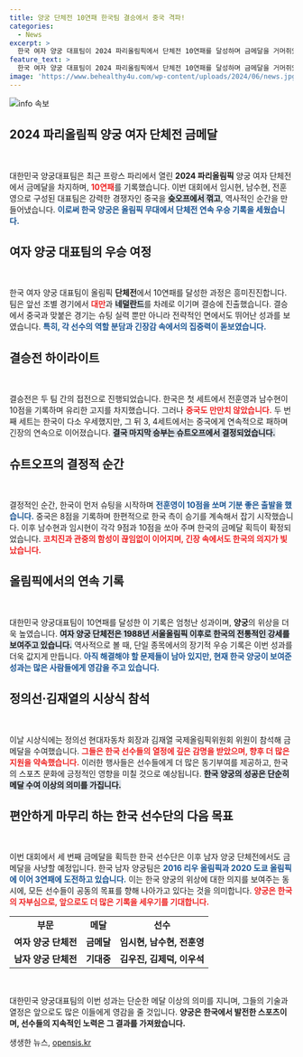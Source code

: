 ```yaml
---
title: 양궁 단체전 10연패 한국팀 결승에서 중국 격파!
categories:
  - News
excerpt: >
  한국 여자 양궁 대표팀이 2024 파리올림픽에서 단체전 10연패를 달성하며 금메달을 거머쥐었습니다. 임시현, 남수현, 전훈영의 화합으로 이루어진 이번 승리는 감동의 순간이었습니다. 남자 양궁도 3연패에 도전하는 가운데, 대한민국의 양궁 열풍은 계속됩니다!
feature_text: >
  한국 여자 양궁 대표팀이 2024 파리올림픽에서 단체전 10연패를 달성하며 금메달을 거머쥐었습니다. 임시현, 남수현, 전훈영의 화합으로 이루어진 이번 승리는 감동의 순간이었습니다. 남자 양궁도 3연패에 도전하는 가운데, 대한민국의 양궁 열풍은 계속됩니다!
image: 'https://www.behealthy4u.com/wp-content/uploads/2024/06/news.jpg'
---
```


<p><img src="https://www.behealthy4u.com/wp-content/uploads/2024/06/news.jpg" alt="info 속보" /></p>

<h2 data-ke-size="size26">2024 파리올림픽 양궁 여자 단체전 금메달</h2>

<p data-ke-size="size16">&nbsp;</p>

<p>대한민국 양궁대표팀은 최근 프랑스 파리에서 열린 <b>2024 파리올림픽</b> 양궁 여자 단체전에서 금메달을 차지하며, <b><span style="color: #ee2323;">10연패</span></b>를 기록했습니다. 이번 대회에서 임시현, 남수현, 전훈영으로 구성된 대표팀은 강력한 경쟁자인 중국을 <b><span style="background-color: #21538527;">슛오프에서 꺾고</span></b>, 역사적인 순간을 만들어냈습니다. <b><span style="color: #1a5490;">이로써 한국 양궁은 올림픽 무대에서 단체전 연속 우승 기록을 세웠습니다.</span></b> </p>

<h2 data-ke-size="size26">여자 양궁 대표팀의 우승 여정</h2>

<p data-ke-size="size16">&nbsp;</p>

<p>한국 여자 양궁 대표팀이 올림픽 <b>단체전</b>에서 10연패를 달성한 과정은 흥미진진합니다. 팀은 앞선 조별 경기에서 <b><span style="color: #ee2323;">대만</span></b>과 <b><span style="background-color: #21538527;">네덜란드</span></b>를 차례로 이기며 결승에 진출했습니다. 결승에서 중국과 맞붙은 경기는 슈팅 실력 뿐만 아니라 전략적인 면에서도 뛰어난 성과를 보였습니다. <b><span style="color: #1a5490;">특히, 각 선수의 역할 분담과 긴장감 속에서의 집중력이 돋보였습니다.</span></b> </p>

<h2 data-ke-size="size26">결승전 하이라이트</h2>

<p data-ke-size="size16">&nbsp;</p>

<p>결승전은 두 팀 간의 접전으로 진행되었습니다. 한국은 첫 세트에서 전훈영과 남수현이 10점을 기록하며 유리한 고지를 차지했습니다. 그러나 <b><span style="color: #ee2323;">중국도 만만치 않았습니다.</span></b> 두 번째 세트는 한국이 다소 우세했지만, 그 뒤 3, 4세트에서는 중국에게 연속적으로 패하며 긴장의 연속으로 이어졌습니다. <b><span style="background-color: #21538527;">결국 마지막 승부는 슈트오프에서 결정되었습니다.</span></b> </p>

<h2 data-ke-size="size26">슈트오프의 결정적 순간</h2>

<p data-ke-size="size16">&nbsp;</p>

<p>결정적인 순간, 한국이 먼저 슈팅을 시작하며 <b><span style="color: #1a5490;">전훈영이 10점을 쏘며 기분 좋은 출발을 했습니다.</span></b> 중국은 8점을 기록하며 한편적으로 한국 측이 승기를 계속해서 잡기 시작했습니다. 이후 남수현과 임시현이 각각 9점과 10점을 쏘아 주며 한국의 금메달 획득이 확정되었습니다. <b><span style="color: #ee2323;">코치진과 관중의 함성이 끊임없이 이어지며, 긴장 속에서도 한국의 의지가 빛났습니다.</span></b> </p>

<h2 data-ke-size="size26">올림픽에서의 연속 기록</h2>

<p data-ke-size="size16">&nbsp;</p>

<p>대한민국 양궁대표팀이 10연패를 달성한 이 기록은 엄청난 성과이며, <b>양궁</b>의 위상을 더욱 높였습니다. <b><span style="background-color: #21538527;">여자 양궁 단체전은 1988년 서울올림픽 이후로 한국의 전통적인 강세를 보여주고 있습니다.</span></b> 역사적으로 볼 때, 단일 종목에서의 장기적 우승 기록은 이번 성과를 더욱 값지게 만듭니다. <b><span style="color: #1a5490;">아직 해결해야 할 문제들이 남아 있지만, 현재 한국 양궁이 보여준 성과는 많은 사람들에게 영감을 주고 있습니다.</span></b></p>

<h2 data-ke-size="size26">정의선·김재열의 시상식 참석</h2>

<p data-ke-size="size16">&nbsp;</p>

<p>이날 시상식에는 정의선 현대자동차 회장과 김재열 국제올림픽위원회 위원이 참석해 금메달을 수여했습니다. <b><span style="color: #ee2323;">그들은 한국 선수들의 열정에 깊은 감명을 받았으며, 향후 더 많은 지원을 약속했습니다.</span></b> 이러한 행사들은 선수들에게 더 많은 동기부여를 제공하고, 한국의 스포츠 문화에 긍정적인 영향을 미칠 것으로 예상됩니다. <b><span style="background-color: #21538527;">한국 양궁의 성공은 단순히 메달 수여 이상의 의미를 가집니다.</span></b> </p>

<h2 data-ke-size="size26">편안하게 마무리 하는 한국 선수단의 다음 목표</h2>

<p data-ke-size="size16">&nbsp;</p>

<p>이번 대회에서 세 번째 금메달을 획득한 한국 선수단은 이후 남자 양궁 단체전에서도 금메달을 사냥할 예정입니다. 한국 남자 양궁팀은 <b><span style="color: #1a5490;">2016 리우 올림픽과 2020 도쿄 올림픽에 이어 3연패에 도전하고 있습니다.</span></b> 이는 한국 양궁의 위상에 대한 의지를 보여주는 동시에, 모든 선수들이 공동의 목표를 향해 나아가고 있다는 것을 의미합니다. <b><span style="color: #ee2323;">양궁은 한국의 자부심으로, 앞으로도 더 많은 기록을 세우기를 기대합니다.</span></b> </p>

<table style="width: 100%;">
<tr>
<td style="text-align: center; height: 17px;"><b>부문</b></td>
<td style="text-align: center; height: 17px;"><b>메달</b></td>
<td style="text-align: center; height: 17px;"><b>선수</b></td>
</tr>
<tr>
<td style="text-align: center; height: 17px;"><b>여자 양궁 단체전</b></td>
<td style="text-align: center; height: 17px;"><b>금메달</b></td>
<td style="text-align: center; height: 17px;"><b>임시현, 남수현, 전훈영</b></td>
</tr>
<tr>
<td style="text-align: center; height: 17px;"><b>남자 양궁 단체전</b></td>
<td style="text-align: center; height: 17px;"><b>기대중</b></td>
<td style="text-align: center; height: 17px;"><b>김우진, 김제덕, 이우석</b></td>
</tr>
</table>

<p data-ke-size="size16">&nbsp;</p>

<p>대한민국 양궁대표팀의 이번 성과는 단순한 메달 이상의 의미를 지니며, 그들의 기술과 열정은 앞으로도 많은 이들에게 영감을 줄 것입니다. <b>양궁은 한국에서 발전한 스포츠이며, 선수들의 지속적인 노력은 그 결과를 가져왔습니다.</b></p>
생생한 뉴스, <a href="https://opensis.kr" rel="dofollow">opensis.kr</a>


